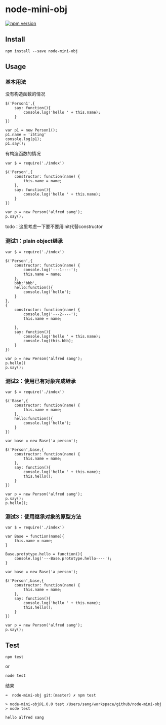 node-mini-obj
=============

[![npm version](https://badge.fury.io/js/node-mini-obj.svg)](http://badge.fury.io/js/node-mini-obj)

## Install

```
npm install --save node-mini-obj
```


## Usage

### 基本用法

没有构造函数的情况

```
$('Person1',{
	say: function(){
		console.log('hello ' + this.name);
	}
})

var p1 = new Person1();
p1.name = 'i5ting'
console.log(p1);
p1.say();
```

有构造函数的情况

```
var $ = require('./index')

$('Person',{
	constructor: function(name) { 
		this.name = name;
	}, 
	say: function(){
		console.log('hello ' + this.name);
	}
})

var p = new Person('alfred sang');
p.say();
```

todo：这里考虑一下要不要用init代替constructor

### 测试1：plain object继承

```
var $ = require('./index')

$('Person',{
	constructor: function(name) { 
		console.log('---1----');
		this.name = name;
	}, 
	bbb:'bbb',
	hello:function(){
		console.log('hello');
	}
},
{
	constructor: function(name) { 
		console.log('---2----');
		this.name = name;
	
	}, 
	say: function(){
		console.log('hello ' + this.name);
		console.log(this.bbb);
	}
})

var p = new Person('alfred sang');
p.hello()
p.say();
```


### 测试2：使用已有对象完成继承

```
var $ = require('./index')

$('Base',{
	constructor: function(name) { 
		this.name = name;
	},
	hello:function(){
		console.log('hello');
	}
})

var base = new Base('a person');

$('Person',base,{
	constructor: function(name) { 
		this.name = name;
	}, 
	say: function(){
		console.log('hello ' + this.name);
		this.hello();
	}
})

var p = new Person('alfred sang');
p.say();
p.hello();
```


### 测试3：使用继承对象的原型方法

```
var $ = require('./index')

var Base = function(name){
	this.name = name;
}

Base.prototype.hello = function(){
	console.log('---Base.prototype.hello----');
}

var base = new Base('a person');

$('Person',base,{
	constructor: function(name) { 
		this.name = name;
	}, 
	say: function(){
		console.log('hello ' + this.name);
		this.hello();
	}
})

var p = new Person('alfred sang');
p.say();
```



## Test

	npm test

or 

	node test
	
结果

```
➜  node-mini-obj git:(master) ✗ npm test

> node-mini-obj@1.0.0 test /Users/sang/workspace/github/node-mini-obj
> node test

hello alfred sang
```